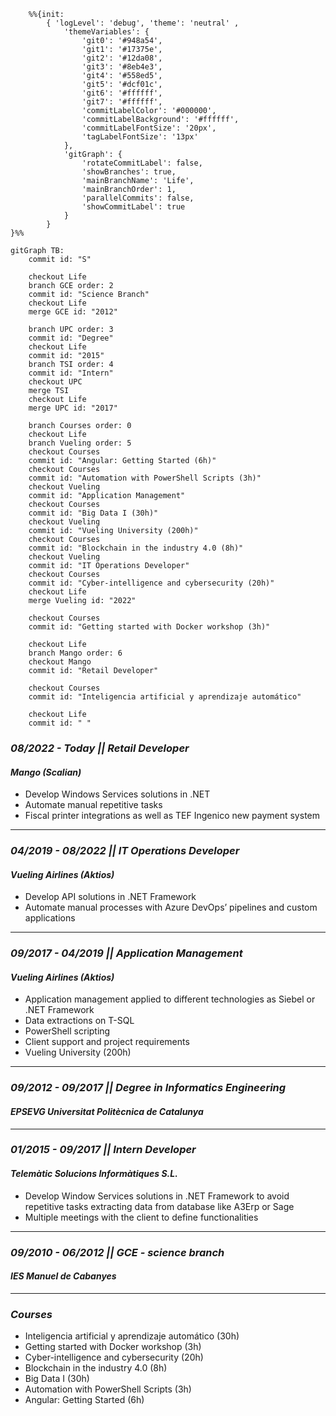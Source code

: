 
```mermaid
    %%{init:
        { 'logLevel': 'debug', 'theme': 'neutral' ,
            'themeVariables': {
                'git0': '#948a54',
                'git1': '#17375e',
                'git2': '#12da08',
                'git3': '#8eb4e3',
                'git4': '#558ed5',
                'git5': '#dcf01c',
                'git6': '#ffffff',
                'git7': '#ffffff',
                'commitLabelColor': '#000000',
                'commitLabelBackground': '#ffffff',
                'commitLabelFontSize': '20px',
                'tagLabelFontSize': '13px'
            },
            'gitGraph': {
                'rotateCommitLabel': false,
                'showBranches': true,
                'mainBranchName': 'Life',
                'mainBranchOrder': 1,
                'parallelCommits': false,
                'showCommitLabel': true
            }
        }
}%%

gitGraph TB:
    commit id: "S"

    checkout Life
    branch GCE order: 2
    commit id: "Science Branch"
    checkout Life
    merge GCE id: "2012"
    
    branch UPC order: 3
    commit id: "Degree"
    checkout Life
    commit id: "2015"
    branch TSI order: 4
    commit id: "Intern"
    checkout UPC
    merge TSI
    checkout Life
    merge UPC id: "2017"

    branch Courses order: 0
    checkout Life
    branch Vueling order: 5
    checkout Courses
    commit id: "Angular: Getting Started (6h)"
    checkout Courses
    commit id: "Automation with PowerShell Scripts (3h)"
    checkout Vueling
    commit id: "Application Management"
    checkout Courses
    commit id: "Big Data I (30h)"
    checkout Vueling
    commit id: "Vueling University (200h)"
    checkout Courses
    commit id: "Blockchain in the industry 4.0 (8h)"
    checkout Vueling
    commit id: "IT Operations Developer"
    checkout Courses
    commit id: "Cyber-intelligence and cybersecurity (20h)"
    checkout Life
    merge Vueling id: "2022"

    checkout Courses
    commit id: "Getting started with Docker workshop (3h)"

    checkout Life
    branch Mango order: 6
    checkout Mango
    commit id: "Retail Developer"

    checkout Courses
    commit id: "Inteligencia artificial y aprendizaje automático"

    checkout Life
    commit id: " "
```

### ***08/2022 - Today || Retail Developer***
#### ___Mango (Scalian)___
- Develop Windows Services solutions in .NET
- Automate manual repetitive tasks
- Fiscal printer integrations as well as TEF Ingenico new payment system
_______

### ***04/2019 - 08/2022 || IT Operations Developer***
#### ___Vueling Airlines (Aktios)___
- Develop API solutions in .NET Framework
- Automate manual processes with Azure
DevOps’ pipelines and custom applications
_______

### ***09/2017 - 04/2019 || Application Management***
#### ___Vueling Airlines (Aktios)___
- Application management applied to
different technologies as Siebel or .NET
Framework
- Data extractions on T-SQL
- PowerShell scripting
- Client support and project requirements
- Vueling University (200h)
_______

### ***09/2012 - 09/2017 || Degree in Informatics Engineering***
#### ___EPSEVG Universitat Politècnica de Catalunya___
_______

### ***01/2015 - 09/2017 || Intern Developer***
#### ___Telemàtic Solucions Informàtiques S.L.___
- Develop Window Services solutions in .NET
Framework to avoid repetitive tasks
extracting data from database like A3Erp or
Sage
- Multiple meetings with the client to define
functionalities
_______

### ***09/2010 - 06/2012 || GCE - science branch***
#### ___IES Manuel de Cabanyes___
_______

### ***Courses***
<ul>
<li>Inteligencia artificial y aprendizaje automático (30h)</li>
<li>Getting started with Docker workshop (3h)</li>
<li>Cyber-intelligence and cybersecurity (20h)</li>
<li>Blockchain in the industry 4.0 (8h)</li>
<li>Big Data I (30h)</li>
<li>Automation with PowerShell Scripts (3h)</li>
<li>Angular: Getting Started (6h)</li>
</ul>
